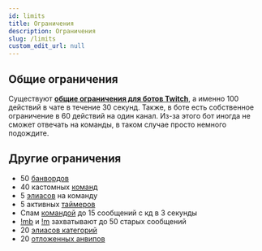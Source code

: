 ```yaml
---
id: limits
title: Ограничения
description: Ограничения
slug: /limits
custom_edit_url: null
---
```


## Общие ограничения

Существуют **[общие ограничения для ботов Twitch](https://dev.twitch.tv/docs/irc#:~:text=The%20bot%20is%20limited%20to,messages%20per%2030%20second%20limit)**, а именно 100 действий в чате в течение 30 секунд. Также, в боте есть собственное ограничение в 60 действий на один канал. Из-за этого бот иногда не сможет отвечать на команды, в таком случае просто немного подождите.

## Другие ограничения

- 50 [банвордов](banwords.md)
- 40 кастомных [команд](commands.md)
- 5 [элиасов](commands.md#элиасы-команд) на команду
- 5 активных [таймеров](timers.md)
- Спам [командой](commands.md) до 15 сообщений с кд в 3 секунды
- [!mb](massban.md#бан-по-фразе) и [!m](massban.md#мут-по-фразе) захватывают до 50 старых сообщений
- 20 [элиасов категорий](streaminfo.md#добавить-элиас-категории)
- 20 [отложенных анвипов](vips.md#отложенный-анвип)